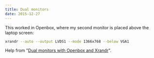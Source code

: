 ```yaml
---
title: Dual monitors
date: 2015-12-27
---
```


This worked in Openbox, where my second monitor is placed above the laptop screen:

```bash
xrandr --auto --output LVDS1 --mode 1366x768 --below VGA1
```

Help from "[Dual monitors with Openbox and Xrandr](https://travisred.github.io/dual-monitors-with-openbox-and-xrandr/)".
